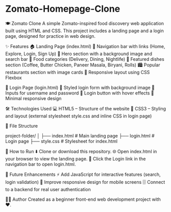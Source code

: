 # Zomato-Homepage-Clone


🍽️ Zomato Clone
A simple Zomato-inspired food discovery web application built using HTML and CSS.
This project includes a landing page and a login page, designed for practice in web design.

✨ Features
 🏠 Landing Page (index.html)
 🧭 Navigation bar with links (Home, Explore, Login, Sign Up)
 🌆 Hero section with a background image and search bar
 🍔 Food categories (Delivery, Dining, Nightlife)
 🥘 Featured dishes section (Coffee, Butter Chicken, Paneer Masala, Biryani, Rolls)
 🏙️ Popular restaurants section with image cards
 📱 Responsive layout using CSS Flexbox

🔐 Login Page (login.html)
 🎨 Styled login form with background image
 👤 Inputs for username and password
 🔘 Login button with hover effects
 📏 Minimal responsive design

🛠 Technologies Used
 💻 HTML5 – Structure of the website
 🎨 CSS3 – Styling and layout (external stylesheet style.css and inline CSS in login page)

📂 File Structure

project-folder/
│
├── index.html       # Main landing page
├── login.html       # Login page
├── style.css        # Stylesheet for index.html

🚀 How to Run
 ⬇️ Clone or download this repository.
 🌐 Open index.html in your browser to view the landing page.
 🔗 Click the Login link in the navigation bar to open login.html.


🔮 Future Enhancements
 ⚡ Add JavaScript for interactive features (search, login validation)
 📱 Improve responsive design for mobile screens
 🗄 Connect to a backend for real user authentication

👨‍💻 Author
 Created as a beginner front-end web development project with ❤️.
